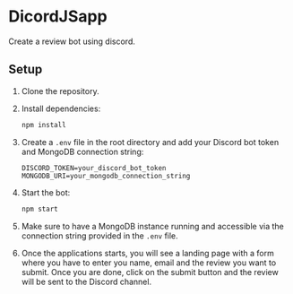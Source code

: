 # DicordJSapp
Create a review bot using discord.

## Setup
1. Clone the repository.
2. Install dependencies:
   ```bash
   npm install
   ```
3. Create a `.env` file in the root directory and add your Discord bot token and
    MongoDB connection string:
    ```env
    DISCORD_TOKEN=your_discord_bot_token
    MONGODB_URI=your_mongodb_connection_string
    ```

4. Start the bot:
    ```bash
    npm start
    ```
5. Make sure to have a MongoDB instance running and accessible via the connection string provided in the `.env` file.

6. Once the applications starts, you will see a landing page with a form where you have to enter you name, email and the review you want to submit. Once you are done, click on the submit button and the review will be sent to the Discord channel.


